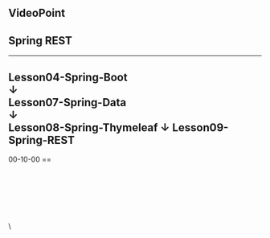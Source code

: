 
VideoPoint
---
Spring REST
---
---
Lesson04-Spring-Boot  
↓  
Lesson07-Spring-Data  
↓  
Lesson08-Spring-Thymeleaf
↓
**Lesson09-Spring-REST**
---  
  
00-10-00 ==   

 











\
\
\
\
\
\
\


